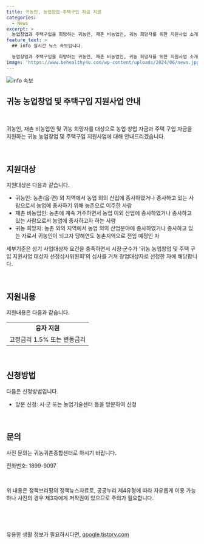 ```yaml
---
title: 귀농인, 농업창업·주택구입 자금 지원
categories:
  - News
excerpt: >
  농업창업과 주택구입을 희망하는 귀농인, 재촌 비농업인, 귀농 희망자를 위한 지원사업 소개. 귀농인, 재촌 비농업인, 귀농 희망자의 자격조건과 지원내용 소개. 융자 지원, 신청방법, 문의처 안내.
feature_text: >
  ## info 실시간 뉴스 속보입니다.

  농업창업과 주택구입을 희망하는 귀농인, 재촌 비농업인, 귀농 희망자를 위한 지원사업 소개. 귀농인, 재촌 비농업인, 귀농 희망자의 자격조건과 지원내용 소개. 융자 지원, 신청방법, 문의처 안내.
image: 'https://www.behealthy4u.com/wp-content/uploads/2024/06/news.jpg'
---
```


<p><img src="https://www.behealthy4u.com/wp-content/uploads/2024/06/news.jpg" alt="info 속보" /></p>

<h2 data-ke-size="size26">귀농 농업창업 및 주택구입 지원사업 안내</h2>

<p data-ke-size="size16">&nbsp;</p>

<p data-ke-size="size16">귀농인, 재촌 비농업인 및 귀농 희망자를 대상으로 농업 창업 자금과 주택 구입 자금을 지원하는 귀농 농업창업 및 주택구입 지원사업에 대해 안내드리겠습니다.</p>

<p data-ke-size="size16">&nbsp;</p>

<h2 data-ke-size="size24">지원대상</h2>

<p data-ke-size="size16">지원대상은 다음과 같습니다.</p>

<ul>
<li>귀농인: 농촌(읍·면) 외 지역에서 농업 외의 산업에 종사하였거나 종사하고 있는 사람으로서 농업에 종사하기 위해 농촌으로 이주한 사람</li>
<li>재촌 비농업인: 농촌에 계속 거주하면서 농업 이외 산업에 종사하였거나 종사하고 있는 사람으로서 농업에 종사하고자 하는 사람</li>
<li>귀농 희망자: 농촌 외의 지역에서 농업 외의 산업분야에 종사하였거나 종사하고 있는 자로서 귀농인이 되고자 당해연도 농촌지역으로 전입 예정인 자</li>
</ul>

<p data-ke-size="size16">세부기준은 상기 사업대상자 요건을 충족하면서 시장·군수가 ‘귀농 농업창업 및 주택 구입 지원사업 대상자 선정심사위원회’의 심사를 거쳐 창업대상자로 선정한 자에 해당합니다.</p>

<p data-ke-size="size16">&nbsp;</p>

<h2 data-ke-size="size24">지원내용</h2>

<p data-ke-size="size16">지원내용은 다음과 같습니다.</p>

<table>
<tr>
<td style="text-align: center; height: 17px;"><b>융자 지원</b></td>
</tr>
<tr>
<td style="text-align: center; height: 17px;">고정금리 1.5% 또는 변동금리</td>
</tr>
</table>

<p data-ke-size="size16">&nbsp;</p>

<h2 data-ke-size="size24">신청방법</h2>

<p data-ke-size="size16">다음은 신청방법입니다.</p>

<ul>
<li>방문 신청: 시·군 또는 농업기술센터 등을 방문하여 신청</li>
</ul>

<p data-ke-size="size16">&nbsp;</p>

<h2 data-ke-size="size24">문의</h2>

<p data-ke-size="size16">사전 문의는 귀농귀촌종합센터로 하시기 바랍니다.</p>

<p data-ke-size="size16">전화번호: 1899-9097</p>

<p data-ke-size="size16">&nbsp;</p>

<p data-ke-size="size16">위 내용은 정책브리핑의 정책뉴스자료로, 공공누리 제4유형에 따라 자유롭게 이용 가능하나 사진의 경우 제3자에게 저작권이 있으므로 주의가 필요합니다.</p>

<p data-ke-size="size16">&nbsp;</p>

<p data-ke-size="size16">&nbsp;</p>
유용한 생활 정보가 필요하시다면, <a href="https://qoogle.tistory.com" rel="dofollow">qoogle.tistory.com</a>


